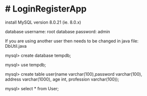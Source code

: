 # # LoginRegisterApp

install MySQL version 8.0.21   (ie. 8.0.x)

database username: root
database password: admin

If you are using another user then needs to be changed in java file: DbUtil.java

mysql> create database tempdb;

mysql> use tempdb;

mysql> create table user(name varchar(100),password varchar(100), address varchar(1000), age int, profession varchar(100));

mysql> select * from User;
